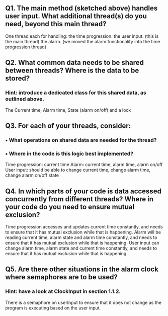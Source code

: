 ## Q1. The main method (sketched above) handles user input. What additional thread(s) do you need, beyond this main thread?
One thread each for handling:
the time progression.
the user input. (this is the main thread)
the alarm. (we moved the alarm functionality into the time progression thread)

## Q2. What common data needs to be shared between threads? Where is the data to be stored?
### Hint: introduce a dedicated class for this shared data, as outlined above.
The Current time, Alarm time, State (alarm on/off) and a lock
## Q3. For each of your threads, consider:
### • What operations on shared data are needed for the thread?
### • Where in the code is this logic best implemented?
Time progression: current time
Alarm: current time, alarm time, alarm on/off
User input: should be able to change current time, change alarm time, change alarm on/off state
## Q4. In which parts of your code is data accessed concurrently from different threads? Where in your code do you need to ensure mutual exclusion?
Time progression accesses and updates current time constantly, and needs to ensure that it has mutual exclusion while that is happening.
Alarm will be reading current time, alarm state and alarm time constantly, and needs to ensure that it has mutual exclusion while that is happening.
User input can change alarm time, alarm state and current time constantly, and needs to ensure that it has mutual exclusion while that is happening.
## Q5. Are there other situations in the alarm clock where semaphores are to be used?
### Hint: have a look at ClockInput in section 1.1.2.
There is a semaphore on userInput to ensure that it does not change as the program is executing based on the user input.